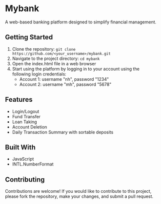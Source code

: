 # Mybank

A web-based banking platform designed to simplify financial management. 

## Getting Started
1. Clone the repository: `git clone https://github.com/<your_username>/mybank.git`
2. Navigate to the project directory: `cd mybank`
3. Open the index.html file in a web browser
4. Start using the platform by logging in to your account using the following login credentials:
   - Account 1: username "nh", password "1234"
   - Account 2: username "mh", password "5678"

## Features
- Login/Logout
- Fund Transfer
- Loan Taking
- Account Deletion
- Daily Transaction Summary with sortable deposits

## Built With
- JavaScript
- INTL.NumberFormat



## Contributing
Contributions are welcome! If you would like to contribute to this project, please fork the repository, make your changes, and submit a pull request.
